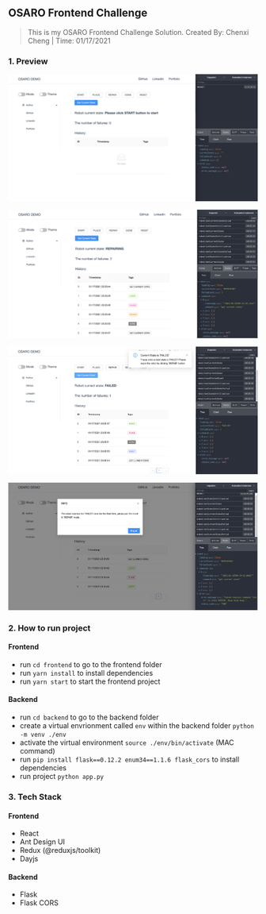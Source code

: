 ## OSARO Frontend Challenge

> This is my OSARO Frontend Challenge Solution. Created By: Chenxi Cheng | Time: 01/17/2021

### 1. Preview

![image-1](./previews/preview1.png)

![image-2](./previews/preview2.png)

![image-3](./previews/preview3.png)

![image-4](./previews/preview4.png)

### 2. How to run project

#### Frontend

- run `cd frontend` to go to the frontend folder
- run `yarn install` to install dependencies
- run `yarn start` to start the frontend project

#### Backend

- run `cd backend` to go to the backend folder
- create a virtual envrionment called `env` within the backend folder `python -m venv ./env`
- activate the virtual environment `source ./env/bin/activate` (MAC command)
- run `pip install flask==0.12.2 enum34==1.1.6 flask_cors` to install dependencies
- run project `python app.py`

### 3. Tech Stack

#### Frontend

- React
- Ant Design UI
- Redux (@reduxjs/toolkit)
- Dayjs

#### Backend

- Flask
- Flask CORS
